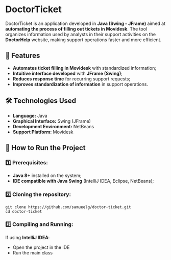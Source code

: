 # DoctorTicket

DoctorTicket is an application developed in **Java (Swing - JFrame)** aimed at **automating the process of filling out tickets in Movidesk**. The tool organizes information used by analysts in their support activities on the **DoctorHelp** website, making support operations faster and more efficient.

## 📌 Features

- **Automates ticket filling in Movidesk** with standardized information;
- **Intuitive interface developed** with **JFrame (Swing)**;
- **Reduces response time** for recurring support requests;
- **Improves standardization of information** in support operations.

## 🛠️ Technologies Used
- **Language:** Java
- **Graphical Interface:** Swing (JFrame)
- **Development Environment:** NetBeans
- **Support Platform:** Movidesk

## 🚀 How to Run the Project
### 1️⃣ Prerequisites:
- **Java 8+** installed on the system;
- **IDE compatible with Java Swing** (IntelliJ IDEA, Eclipse, NetBeans);

### 2️⃣ Cloning the repository:

```console
git clone https://github.com/samueelg/doctor-ticket.git
cd doctor-ticket
```
### 3️⃣ Compiling and Running:
If using **IntelliJ IDEA**:
- Open the project in the IDE
- Run the main class
